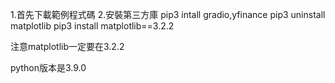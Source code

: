 1.首先下載範例程式碼
2.安裝第三方庫
pip3 intall gradio,yfinance
pip3 uninstall matplotlib
pip3 install matplotlib==3.2.2

注意matplotlib一定要在3.2.2 

python版本是3.9.0